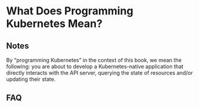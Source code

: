 # What Does Programming Kubernetes Mean?

## Notes
By “programming Kubernetes” in the context of this book, we mean the following: you are about to develop a Kubernetes-native application that directly interacts with the API server, querying the state of resources and/or updating their state.

## FAQ

